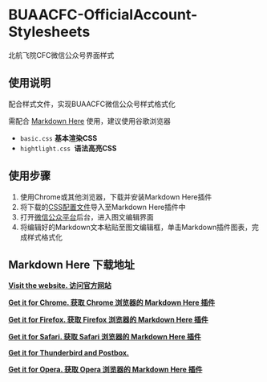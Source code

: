 # BUAACFC-OfficialAccount-Stylesheets
 北航飞院CFC微信公众号界面样式

## 使用说明

配合样式文件，实现BUAACFC微信公众号样式格式化

需配合 [Markdown Here](https://github.com/adam-p/markdown-here) 使用，建议使用谷歌浏览器

- `basic.css` **基本渲染CSS**
- `hightlight.css `**语法高亮CSS**



## 使用步骤

1. 使用Chrome或其他浏览器，下载并安装Markdown Here插件
2. 将下载的[CSS配置文件](https://github.com/eric5013/BUAACFC-OfficialAccount-Stylesheets/releases/tag/1.2.0)导入至Markdown Here插件中
3. 打开[微信公众平台](https://mp.weixin.qq.com)后台，进入图文编辑界面
4. 将编辑好的Markdown文本粘贴至图文编辑框，单击Markdown插件图表，完成样式格式化



## Markdown Here 下载地址

[**Visit the website. 访问官方网站**](http://markdown-here.com/)

[**Get it for Chrome. 获取 Chrome 浏览器的 Markdown Here 插件**](https://chrome.google.com/webstore/detail/elifhakcjgalahccnjkneoccemfahfoa)

[**Get it for Firefox. 获取 Firefox 浏览器的 Markdown Here 插件**](https://addons.mozilla.org/en-US/firefox/addon/markdown-here/)

[**Get it for Safari. 获取 Safari 浏览器的 Markdown Here 插件**](https://s3.amazonaws.com/markdown-here/markdown-here.safariextz)

[**Get it for Thunderbird and Postbox.**](https://addons.mozilla.org/en-US/thunderbird/addon/markdown-here/)

[**Get it for Opera. 获取 Opera 浏览器的 Markdown Here 插件**](https://addons.opera.com/en/extensions/details/markdown-here/)